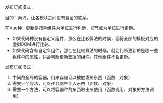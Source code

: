 发布订阅模式：

目的：解耦，让各模块之间没有紧密的联系。

在Vue种，更新是按照组件为单位进行判断，以节点为单位进行更新。

- 如果代码种没有自定义组件，那么在比较算法的时候，回将全部的模板对应的虚拟DOM进行比较。
- 如果代码含有自定义组件，那么在比较算法的时候，就会判断更新的是哪一些组件中的属性，只会判断更新数据的组件，其他组件不会更新。


发布订阅模式：

1. 中间的全局的容器，用来存储可以被触发的东西（函数、对象）
2. 需要一个方法，可以往容器种传入东西（函数、对象）
3. 需要一个方法，可以将容器种的东西取出来使用（函数调用、对象的方法调用）
